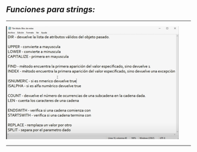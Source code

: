 ## ***Funciones para strings:***

---

<img src="https://github.com/jegomezV/Python-Study/blob/master/-/images/modulos.png?raw=true">

---